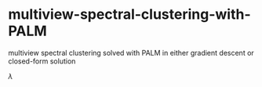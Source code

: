 # multiview-spectral-clustering-with-PALM
multiview spectral clustering solved with PALM in either gradient descent or closed-form solution

$\lambda$
